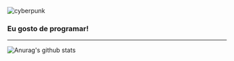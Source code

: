 ![cyberpunk](https://user-images.githubusercontent.com/60518820/96678049-453a8180-1347-11eb-8f68-0bb7989649be.gif)
### Eu gosto de programar!
<hr>

![Anurag's github stats](https://github-readme-stats.vercel.app/api?username=CarlosPires3b&theme=synthwave&show_icons=true) 

